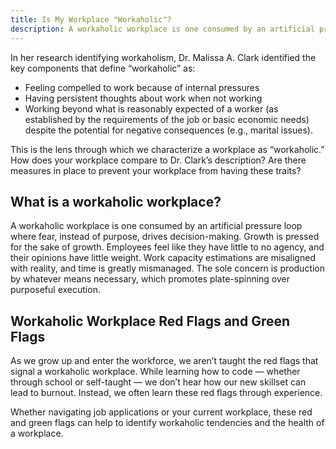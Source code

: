 ```yaml
---
title: Is My Workplace "Workaholic"?
description: A workaholic workplace is one consumed by an artificial pressure loop where fear drives decision-making
---
```


In her research identifying workaholism, Dr. Malissa A. Clark identified the key components that define “workaholic” as: 
- Feeling compelled to work because of internal pressures 
- Having persistent thoughts about work when not working 
- Working beyond what is reasonably expected of a worker (as established by the requirements of the job or basic economic needs) despite the potential for negative consequences (e.g., marital issues). 

This is the lens through which we characterize a workplace as “workaholic.” How does your workplace compare to Dr. Clark’s description? Are there measures in place to prevent your workplace from having these traits? 

## What is a workaholic workplace?
A workaholic workplace is one consumed by an artificial pressure loop where fear, instead of purpose, drives decision-making. Growth is pressed for the sake of growth. Employees feel like they have little to no agency, and their opinions have little weight. Work capacity estimations are misaligned with reality, and time is greatly mismanaged. The sole concern is production by whatever means necessary, which promotes plate-spinning over purposeful execution. 

## Workaholic Workplace Red Flags and Green Flags 
As we grow up and enter the workforce, we aren’t taught the red flags that signal a workaholic workplace. While learning how to code — whether through school or self-taught — we don’t hear how our new skillset can lead to burnout. Instead, we often learn these red flags through experience.

Whether navigating job applications or your current workplace, these red and green flags can help to identify workaholic tendencies and the health of a workplace.